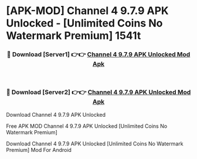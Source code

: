 # [APK-MOD] Channel 4 9.7.9 APK Unlocked - [Unlimited Coins No Watermark Premium] 1541t



<div align="center">
<h3>🔴 Download [Server1] 👉👉 <a href="https://momento.my/?title=Channel_4_9.7.9_APK_Unlocked">Channel 4 9.7.9 APK Unlocked Mod Apk</a></h3><br>

<h3>🔴 Download [Server2] 👉👉 <a href="https://momento.my/?title=Channel_4_9.7.9_APK_Unlocked">Channel 4 9.7.9 APK Unlocked Mod Apk</a></h3>
</div>



Download Channel 4 9.7.9 APK Unlocked 

Free APK MOD Channel 4 9.7.9 APK Unlocked [Unlimited Coins No Watermark Premium]

Download Channel 4 9.7.9 APK Unlocked [Unlimited Coins No Watermark Premium] Mod For Android
